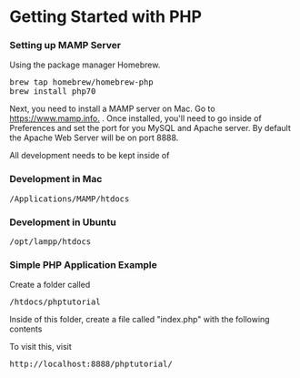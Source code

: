 <h1>Getting Started with PHP</h1>

<h3>Setting up MAMP Server</h3>

<p>
Using the package manager Homebrew.
</p>

<pre>
brew tap homebrew/homebrew-php
brew install php70
</pre>

<p>
  Next, you need to install a MAMP server on Mac.  Go to <a href="https://www.mamp.info/en/">https://www.mamp.info.</a> . Once installed, you'll need to go inside of Preferences and set the port for you MySQL and Apache server. By default the Apache Web Server will be on port 8888.
</p>

<p>
  All development needs to be kept inside of
</p>


<h3>Development in Mac</h3>

<pre>
/Applications/MAMP/htdocs
</pre>

<h3>Development  in Ubuntu</h3>

<pre>
/opt/lampp/htdocs
</pre>

<h3>Simple PHP Application Example</h3>

<p>
 Create a folder called
</p>

<pre>
/htdocs/phptutorial
</pre>

<p>
 Inside of this folder, create a file called "index.php" with the following contents 
</p>

<html>
  <body>
    <php code goes here>
  </body>
</html>
  
<p>
 To visit this, visit
</p>

<pre>
http://localhost:8888/phptutorial/
</pre>

